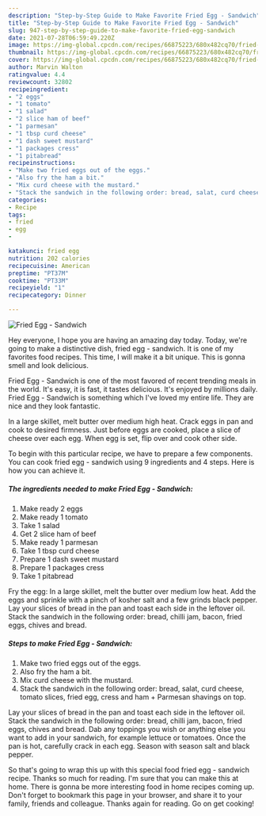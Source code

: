```yaml
---
description: "Step-by-Step Guide to Make Favorite Fried Egg - Sandwich"
title: "Step-by-Step Guide to Make Favorite Fried Egg - Sandwich"
slug: 947-step-by-step-guide-to-make-favorite-fried-egg-sandwich
date: 2021-07-28T06:59:49.220Z
image: https://img-global.cpcdn.com/recipes/66875223/680x482cq70/fried-egg-sandwich-recipe-main-photo.jpg
thumbnail: https://img-global.cpcdn.com/recipes/66875223/680x482cq70/fried-egg-sandwich-recipe-main-photo.jpg
cover: https://img-global.cpcdn.com/recipes/66875223/680x482cq70/fried-egg-sandwich-recipe-main-photo.jpg
author: Marvin Walton
ratingvalue: 4.4
reviewcount: 32802
recipeingredient:
- "2 eggs"
- "1 tomato"
- "1 salad"
- "2 slice ham of beef"
- "1 parmesan"
- "1 tbsp curd cheese"
- "1 dash sweet mustard"
- "1 packages cress"
- "1 pitabread"
recipeinstructions:
- "Make two fried eggs out of the eggs."
- "Also fry the ham a bit."
- "Mix curd cheese with the mustard."
- "Stack the sandwich in the following order: bread, salat, curd cheese, tomato slices, fried egg, cress and ham + Parmesan shavings on top."
categories:
- Recipe
tags:
- fried
- egg
- 

katakunci: fried egg  
nutrition: 202 calories
recipecuisine: American
preptime: "PT37M"
cooktime: "PT33M"
recipeyield: "1"
recipecategory: Dinner

---
```



![Fried Egg - Sandwich](https://img-global.cpcdn.com/recipes/66875223/680x482cq70/fried-egg-sandwich-recipe-main-photo.jpg)

Hey everyone, I hope you are having an amazing day today. Today, we're going to make a distinctive dish, fried egg - sandwich. It is one of my favorites food recipes. This time, I will make it a bit unique. This is gonna smell and look delicious.

Fried Egg - Sandwich is one of the most favored of recent trending meals in the world. It's easy, it is fast, it tastes delicious. It's enjoyed by millions daily. Fried Egg - Sandwich is something which I've loved my entire life. They are nice and they look fantastic.

In a large skillet, melt butter over medium high heat. Crack eggs in pan and cook to desired firmness. Just before eggs are cooked, place a slice of cheese over each egg. When egg is set, flip over and cook other side.


To begin with this particular recipe, we have to prepare a few components. You can cook fried egg - sandwich using 9 ingredients and 4 steps. Here is how you can achieve it.

<!--inarticleads1-->

##### The ingredients needed to make Fried Egg - Sandwich:

1. Make ready 2 eggs
1. Make ready 1 tomato
1. Take 1 salad
1. Get 2 slice ham of beef
1. Make ready 1 parmesan
1. Take 1 tbsp curd cheese
1. Prepare 1 dash sweet mustard
1. Prepare 1 packages cress
1. Take 1 pitabread


Fry the egg: In a large skillet, melt the butter over medium low heat. Add the eggs and sprinkle with a pinch of kosher salt and a few grinds black pepper. Lay your slices of bread in the pan and toast each side in the leftover oil. Stack the sandwich in the following order: bread, chilli jam, bacon, fried eggs, chives and bread. 

<!--inarticleads2-->

##### Steps to make Fried Egg - Sandwich:

1. Make two fried eggs out of the eggs.
1. Also fry the ham a bit.
1. Mix curd cheese with the mustard.
1. Stack the sandwich in the following order: bread, salat, curd cheese, tomato slices, fried egg, cress and ham + Parmesan shavings on top.


Lay your slices of bread in the pan and toast each side in the leftover oil. Stack the sandwich in the following order: bread, chilli jam, bacon, fried eggs, chives and bread. Dab any toppings you wish or anything else you want to add in your sandwich, for example lettuce or tomatoes. Once the pan is hot, carefully crack in each egg. Season with season salt and black pepper. 

So that's going to wrap this up with this special food fried egg - sandwich recipe. Thanks so much for reading. I'm sure that you can make this at home. There is gonna be more interesting food in home recipes coming up. Don't forget to bookmark this page in your browser, and share it to your family, friends and colleague. Thanks again for reading. Go on get cooking!
